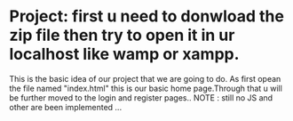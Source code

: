 # Project: first u need to donwload the zip file then try to open it in ur localhost like wamp or xampp.
This is the basic idea of our project that we are going to do. 
As first opean the file named "index.html" this is our basic home page.Through that u will be further moved to the login and register pages..
NOTE : still no JS and other are been implemented ...

